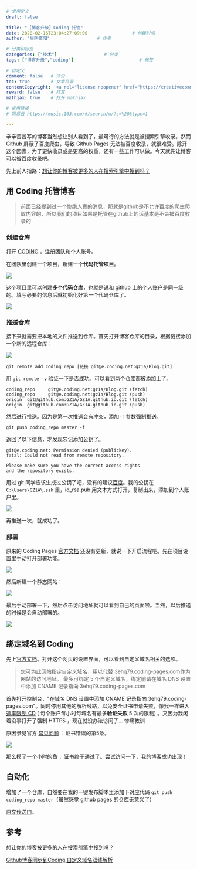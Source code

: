 ```yaml
---
# 常用定义
draft: false

title: "【博客升级】Coding 托管"
date: 2020-02-16T23:04:27+09:00					# 创建时间
author: "昼阴夜阳"             		# 作者

# 分类和标签
categories: ["技术"]		            # 分类
tags: ["博客升级","coding"]  						# 标签

# 自定义
comment: false   # 评论
toc: true        # 文章目录
contentCopyright: '<a rel="license noopener" href="https://creativecommons.org/licenses/by-nc-nd/4.0/" target="_blank">CC BY-NC-ND 4.0</a>'	#版权规则
reward: false	 # 打赏
mathjax: true    # 打开 mathjax

# 常用链接
# 网易云 https://music.163.com/#/search/m/?s=%20&type=1

---
```


辛辛苦苦写的博客当然想让别人看到了，最可行的方法就是被搜索引擎收录。然而 Github 屏蔽了百度爬虫，导致 Github Pages 无法被百度收录，就很难受。除开这个因素，为了更快收录或是更高的权重，还有一些工作可以做。今天就先让博客可以被百度收录吧。

先上前人指路：[想让你的博客被更多的人在搜索引擎中搜到吗？](https://blog.csdn.net/sunshine940326/article/details/70936988)

## 用 Coding 托管博客

> 前面已经提到过一个惨绝人寰的消息，那就是github是不允许百度的爬虫爬取内容的，所以我们的项目如果是托管在github上的话基本是不会被百度收录的

### 创建仓库

打开 [CODING](https://coding.net/) ，注册团队和个人账号。

在团队里创建一个项目，新建一个**代码托管项目**。

![](https://gitee.com/GZ1A/image-hosting/raw/master/blog/2020/02/20200216231429.png)

这个项目里可以创建**多个代码仓库**，也就是说和 github 上的个人账户是同一级的。填写必要的信息后就初始化好第一个代码仓库了。

![](https://gitee.com/GZ1A/image-hosting/raw/master/blog/2020/02/20200216233353.png)



### 推送仓库

接下来就需要把本地的文件推送到仓库。首先打开博客仓库的目录，根据链接添加一个新的远程仓库：

![](https://gitee.com/GZ1A/image-hosting/raw/master/blog/2020/02/20200216234657.png)

```shell
git remote add coding_repo [链接 git@e.coding.net:gz1a/Blog.git]
```

用 `git remote -v` 验证一下是否成功。可以看到两个仓库都被添加上了。

```shell
coding_repo     git@e.coding.net:gz1a/Blog.git (fetch)
coding_repo     git@e.coding.net:gz1a/Blog.git (push)
origin  git@github.com:GZ1A/GZ1A.github.io.git (fetch)
origin  git@github.com:GZ1A/GZ1A.github.io.git (push)
```

然后进行推送。因为是第一次推送会有冲突，添加`-f` 参数强制推送。

```shell
git push coding_repo master -f
```

返回了以下信息，才发现忘记添加公钥了。

```shell
git@e.coding.net: Permission denied (publickey).
fatal: Could not read from remote repository.

Please make sure you have the correct access rights
and the repository exists.
```

用过 git 同学应该生成过公钥了吧，没有的建议[百度](https://www.baidu.com/)。我的公钥在 `C:\Users\GZ1A\.ssh` 里，id_rsa.pub 用文本方式打开，复制出来，添加到个人账户里。

![](https://gitee.com/GZ1A/image-hosting/raw/master/blog/2020/02/20200217000519.png)

再推送一次，就成功了。

### 部署

原来的 Coding Pages [官方文档](https://coding.net/help/doc/coding-service/coding-pages-introduction.html) 还没有更新，就说一下开启流程吧。先在项目设置里手动打开部署功能。

![](https://gitee.com/GZ1A/image-hosting/raw/master/blog/2020/02/20200217002239.png)

然后新建一个静态网站：

![](https://gitee.com/GZ1A/image-hosting/raw/master/blog/2020/02/20200217002457.png)

最后手动部署一下，然后点击访问地址就可以看到自己的页面啦。当然，以后推送的时候是会自动部署的。 

![](https://gitee.com/GZ1A/image-hosting/raw/master/blog/2020/02/20200217002806.png)

## 绑定域名到 Coding 

先上[官方文档](https://coding.net/help/doc/pages/domain.html)。打开这个网页的设置界面，可以看到自定义域名相关的选项。

> 您可为此网站指定自定义域名，用以代替 3ehq79.coding-pages.com作为网站的访问地址。 最多可绑定 5 个自定义域名，绑定前请在域名 DNS 设置中添加 CNAME 记录指向 3ehq79.coding-pages.com

首先打开控制台，"在域名 DNS 设置中添加 CNAME 记录指向 3ehq79.coding-pages.com"。同时停用其他的解析线路，以免安全证书申请失败，像我一样进入[速率限制 CD](https://letsencrypt.org/zh-cn/docs/rate-limits/) ( 每个账户每小时每域名有最多**验证失败** 5 次的限制)  。又因为我闲着没事打开了强制 HTTPS ，现在就没办法访问了... 惨痛教训

原因参见官方 [常见问题](https://coding.net/help/faq/pages/coding-pages-faq.html#Hexo) ：证书错误的第5条。 

![](https://gitee.com/GZ1A/image-hosting/raw/master/blog/2020/02/20200217010104.png)

那么摸了一个小时的鱼 ，证书终于通过了。尝试访问一下，我的博客成功出现！

## 自动化

增加了一个仓库，自然要在我的一键发布脚本里添加下对应代码 `git push coding_repo master`（虽然感觉 github pages 的仓库无意义了）

[原文传送门](https://disorder.ink/post/博客升级一键发布/)。

## 参考

[想让你的博客被更多的人在搜索引擎中搜到吗？](https://blog.csdn.net/sunshine940326/article/details/70936988)

[Github博客同步到Coding,自定义域名双线解析](https://saquarius.com/2019/07/github博客同步到coding自定义域名双线解析/)